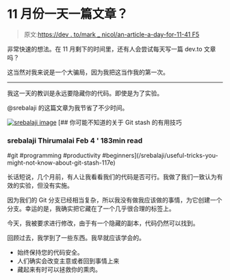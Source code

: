 # 11 月份一天一篇文章？

> 原文:[https://dev . to/mark _ nicol/an-article-a-day-for-11-41 F5](https://dev.to/mark_nicol/an-article-a-day-for-november-41f5)

非常快速的想法。在 11 月剩下的时间里，还有人会尝试每天写一篇 dev.to 文章吗？

这当然对我来说是一个大骗局，因为我把这当作我的第一次。

* * *

我这一天的教训是永远要隐藏你的代码。即使是为了实验。

@srebalaji 的这篇文章为我节省了不少时间。

[![srebalaji image](../Images/8506cfa1dd878f8649071900d8baa26b.png)](/srebalaji) [## 你可能不知道的关于 Git stash 的有用技巧

### srebalaji Thirumalai Feb 4 ' 183min read

#git #programming #productivity #beginners](/srebalaji/useful-tricks-you-might-not-know-about-git-stash-117e)

长话短说，几个月前，有人让我看看我们的代码是否可行。我做了我们一致认为有效的实验，但没有实施。

因为我们的 Git 分支已经相当复杂，所以我没有做我应该做的事情，为它创建一个分支。幸运的是，我确实把它藏在了一个几乎很合理的标签上。

今天，我被要求进行修改，由于有一个隐藏的副本，代码仍然可以找到。

回顾过去，我学到了一些东西。我早就应该学会的。

*   始终保持您的代码安全。
*   人们确实会改变主意或者回到事情上来
*   藏起来有时可以拯救你的熏肉。